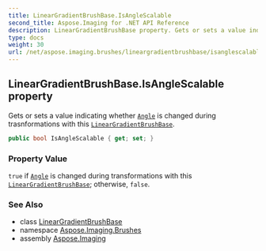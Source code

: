```yaml
---
title: LinearGradientBrushBase.IsAngleScalable
second_title: Aspose.Imaging for .NET API Reference
description: LinearGradientBrushBase property. Gets or sets a value indicating whether Angle is changed during trasnformations with this LinearGradientBrushBase
type: docs
weight: 30
url: /net/aspose.imaging.brushes/lineargradientbrushbase/isanglescalable/
---
```

## LinearGradientBrushBase.IsAngleScalable property

Gets or sets a value indicating whether [`Angle`](../angle/) is changed during trasnformations with this [`LinearGradientBrushBase`](../).

```csharp
public bool IsAngleScalable { get; set; }
```

### Property Value

`true` if [`Angle`](../angle/) is changed during transformations with this [`LinearGradientBrushBase`](../); otherwise, `false`.

### See Also

* class [LinearGradientBrushBase](../)
* namespace [Aspose.Imaging.Brushes](../../lineargradientbrushbase/)
* assembly [Aspose.Imaging](../../../)


